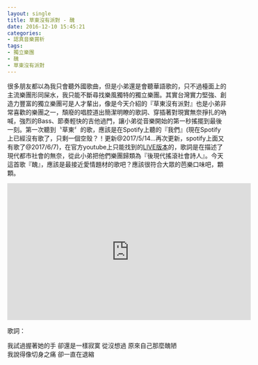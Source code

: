 ```yaml
---
layout: single
title: 草東沒有派對 - 醜
date: 2016-12-10 15:45:21
categories:
- 認真音樂賞析
tags:
- 獨立樂團
- 醜
- 草東沒有派對
---
```


很多朋友都以為我只會聽外國歌曲，但是小弟還是會聽華語歌的，只不過檯面上的主流樂團形同屎水，我只能不斷尋找樂風獨特的獨立樂團。其實台灣實力堅強、創造力豐富的獨立樂團可是人才輩出，像是今天介紹的『草東沒有派對』也是小弟非常喜歡的樂團之一，頹廢的唱腔道出簡潔明瞭的歌詞、穿插著對現實無奈掙扎的吶喊，強烈的Bass、節奏輕快的吉他過門，讓小弟從音樂開始的第一秒搖擺到最後一刻。第一次聽到〝草東〞的歌，應該是在Spotify上聽的『我們』(現在Spotify上已經沒有歌了，只剩一個空殼？！更新@2017/5/14...再次更新，spotify上面又有歌了@2017/6/7)，在官方youtube上只能找到的<a href="https://www.youtube.com/watch?v=r0pnInGKFMI">LIVE版本</a>的，歌詞是在描述了現代都市社會的無奈，從此小弟把他們樂團歸類為『後現代搖滾社會詩人』。今天這首歌『醜』，應該是最接近愛情題材的歌吧？應該很符合大眾的芭樂口味吧，顆顆。


<p style="text-align: center;"><iframe allowfullscreen="" class="" frameborder="0" height="315" src="https://www.youtube.com/embed/5U825i8AZQo?wmode=transparent" width="560"></iframe></p>


歌詞：

我試過握著她的手 卻還是一樣寂寞
從沒想過 原來自己那麼醜陋<br>
我說得像切身之痛 卻一直在退縮<br>

